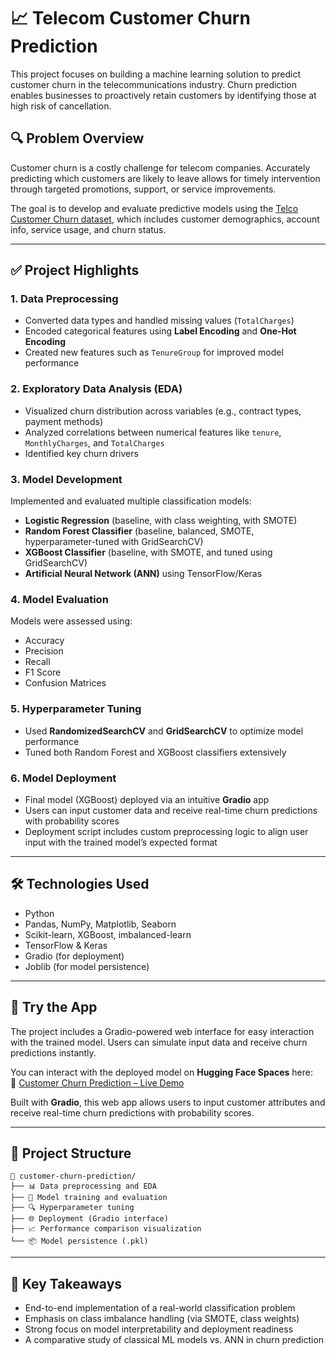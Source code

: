# 📈 Telecom Customer Churn Prediction

This project focuses on building a machine learning solution to predict customer churn in the telecommunications industry. Churn prediction enables businesses to proactively retain customers by identifying those at high risk of cancellation.

## 🔍 Problem Overview

Customer churn is a costly challenge for telecom companies. Accurately predicting which customers are likely to leave allows for timely intervention through targeted promotions, support, or service improvements.

The goal is to develop and evaluate predictive models using the [Telco Customer Churn dataset](https://www.kaggle.com/blastchar/telco-customer-churn), which includes customer demographics, account info, service usage, and churn status.

---

## ✅ Project Highlights

### 1. **Data Preprocessing**
- Converted data types and handled missing values (`TotalCharges`)
- Encoded categorical features using **Label Encoding** and **One-Hot Encoding**
- Created new features such as `TenureGroup` for improved model performance

### 2. **Exploratory Data Analysis (EDA)**
- Visualized churn distribution across variables (e.g., contract types, payment methods)
- Analyzed correlations between numerical features like `tenure`, `MonthlyCharges`, and `TotalCharges`
- Identified key churn drivers

### 3. **Model Development**
Implemented and evaluated multiple classification models:
- **Logistic Regression** (baseline, with class weighting, with SMOTE)
- **Random Forest Classifier** (baseline, balanced, SMOTE, hyperparameter-tuned with GridSearchCV)
- **XGBoost Classifier** (baseline, with SMOTE, and tuned using GridSearchCV)
- **Artificial Neural Network (ANN)** using TensorFlow/Keras

### 4. **Model Evaluation**
Models were assessed using:
- Accuracy
- Precision
- Recall
- F1 Score
- Confusion Matrices

### 5. **Hyperparameter Tuning**
- Used **RandomizedSearchCV** and **GridSearchCV** to optimize model performance
- Tuned both Random Forest and XGBoost classifiers extensively

### 6. **Model Deployment**
- Final model (XGBoost) deployed via an intuitive **Gradio** app
- Users can input customer data and receive real-time churn predictions with probability scores
- Deployment script includes custom preprocessing logic to align user input with the trained model’s expected format

---

## 🛠️ Technologies Used

- Python  
- Pandas, NumPy, Matplotlib, Seaborn  
- Scikit-learn, XGBoost, imbalanced-learn  
- TensorFlow & Keras  
- Gradio (for deployment)  
- Joblib (for model persistence)

---

## 🚀 Try the App

The project includes a Gradio-powered web interface for easy interaction with the trained model. Users can simulate input data and receive churn predictions instantly.


You can interact with the deployed model on **Hugging Face Spaces** here:  
🔗 [Customer Churn Prediction – Live Demo](https://huggingface.co/spaces/MosabAbd/Customer_Churn)

Built with **Gradio**, this web app allows users to input customer attributes and receive real-time churn predictions with probability scores.


---

## 📂 Project Structure

```
📁 customer-churn-prediction/
├── 📊 Data preprocessing and EDA
├── 🤖 Model training and evaluation
├── 🔍 Hyperparameter tuning
├── 🌐 Deployment (Gradio interface)
├── 📈 Performance comparison visualization
└── 📦 Model persistence (.pkl)
```

---

## 📌 Key Takeaways

- End-to-end implementation of a real-world classification problem
- Emphasis on class imbalance handling (via SMOTE, class weights)
- Strong focus on model interpretability and deployment readiness
- A comparative study of classical ML models vs. ANN in churn prediction

